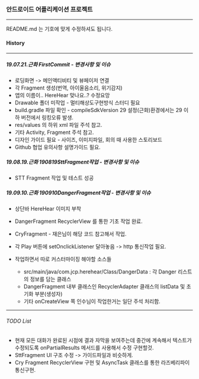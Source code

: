 ### 안드로이드 어플리케이션 프로젝트

___

README.md 는 기호에 맞게 수정하셔도 됩니다.



#### History 

---

##### 19.07.21.근화 FirstCommit - 변경사항 및 이슈

* 로딩화면 -> 메인액티비티 및 뷰페이저 연결
* 각 Fragment 생성(번역, 아이울음소리, 위기감지)
* 앱의 이름이.. HereHear 맞나요..? 수정요망
* Drawable 폴더 미작업 - 멀티해상도구현방식 스터디 필요
* build.gradle 파일 확인 - compileSdkVersion 29 설정(근화)환경에서는 29 이하 버전에서 링킹오류 발생.
* res/values 의 하위 xml 파일 주석 참고.
* 기타 Activity, Fragment 주석 참고.
* 디자인 가이드 필요 - 사이즈, 이미지파일, 회의 때 사용한 스토리보드
* Github 협업 유의사항 설명가이드 필요.



##### 19.08.19.근화 190819SttFragment작업 - 변경사항 및 이슈

* STT Fragment 작업 및 테스트 성공



##### 19.09.10.근화 190910DangerFragment작업 - 변경사항 및 이슈

- 상단바 HereHear 이미지 부착

- DangerFragment RecyclerView 를 통한 기초 작업 완료.

- CryFragment - 재은님이 해당 코드 참고해서 작업.

- 각 Play 버튼에 setOnclickListener 달아놓음 -> http 통신작업 필요.

- 작업하면서 따로 커스터마이징 해야할 소스들

  - src/main/java/com.jcp.herehear/Class/DangerData : 각 Danger 리스트의 정보를 담는 클래스
  - DangerFragment 내부 클래스인 RecyclerAdapter 클래스의 listData 및 초기화 부분(생성자)
  - 기타 onCreateView 쪽 인수님이 작업한거는 일단 주석 처리함.

  

---

###### TODO List

* 현재 모든 대화가 완료된 시점에 결과 자막을 보여주는데 중간에 계속해서 텍스트가 수정되도록 onPartialResults 메서드를 사용해서 수정 구현할것.
* SttFragment UI 구조 수정 -> 가이드파일과 비슷하게.
* Cry Fragment RecyclerView 구현 및 AsyncTask 클래스를 통한 라즈베리파이 통신구현.
